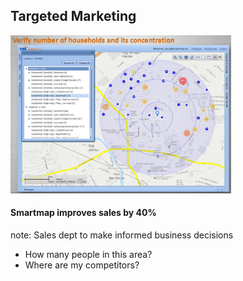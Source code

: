 ##  Targeted Marketing

<img style="background:none; border:none; box-shadow:none; float:top ; max-width: 70%; max-height: 70%;" src="resources/smartmap-targettedmarketing.jpg"> <!-- .element: class="fragment" -->

#### Smartmap improves sales by 40% <!-- .element: class="fragment" -->

note:
Sales dept to make informed business decisions
- How many people in this area?
- Where are my competitors?

